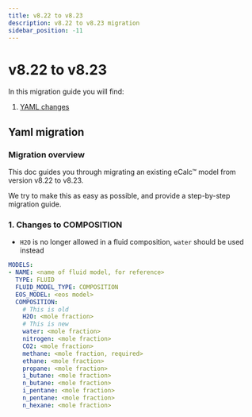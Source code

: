 ```yaml
---
title: v8.22 to v8.23
description: v8.22 to v8.23 migration
sidebar_position: -11
---
```


# v8.22 to v8.23

In this migration guide you will find:

1. [YAML changes](#yaml-migration)

## Yaml migration

### Migration overview

This doc guides you through migrating an existing eCalc™ model from version v8.22 to v8.23.

We try to make this as easy as possible, and provide a step-by-step migration guide.

### 1. Changes to COMPOSITION
- `H2O` is no longer allowed in a fluid composition, `water` should be used instead 

```yaml 
MODELS:
- NAME: <name of fluid model, for reference>
  TYPE: FLUID
  FLUID_MODEL_TYPE: COMPOSITION
  EOS_MODEL: <eos model>
  COMPOSITION:
    # This is old
    H2O: <mole fraction>
    # This is new
    water: <mole fraction>
    nitrogen: <mole fraction>
    CO2: <mole fraction>
    methane: <mole fraction, required>
    ethane: <mole fraction>
    propane: <mole fraction>
    i_butane: <mole fraction>
    n_butane: <mole fraction>
    i_pentane: <mole fraction>
    n_pentane: <mole fraction>
    n_hexane: <mole fraction>
```
